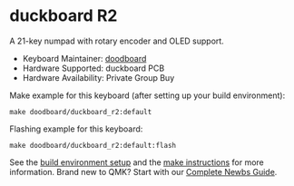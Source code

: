 # duckboard R2

A 21-key numpad with rotary encoder and OLED support.

-   Keyboard Maintainer: [doodboard](https://doodboard.xyz/)
-   Hardware Supported: duckboard PCB
-   Hardware Availability: Private Group Buy

Make example for this keyboard (after setting up your build environment):

    make doodboard/duckboard_r2:default

Flashing example for this keyboard:

    make doodboard/duckboard_r2:default:flash

See the [build environment setup](https://docs.qmk.fm/#/getting_started_build_tools) and the [make instructions](https://docs.qmk.fm/#/getting_started_make_guide) for more information. Brand new to QMK? Start with our [Complete Newbs Guide](https://docs.qmk.fm/#/newbs).
